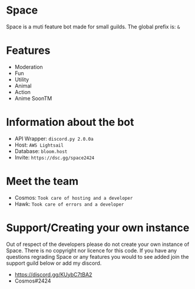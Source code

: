 # Space
Space is a muti feature bot made for small guilds. The global prefix is: `&`


# Features 
- Moderation 
- Fun 
- Utility
- Animal 
- Action 
- Anime SoonTM

# Information about the bot 
- API Wrapper: `discord.py 2.0.0a`
- Host: `AWS Lightsail`
- Database: `bloom.host`
- Invite: `https://dsc.gg/space2424`

# Meet the team 
- Cosmos: `Took care of hosting and a developer`
- Hawk: `Took care of errors and a developer`

# Support/Creating your own instance 
Out of respect of the developers please do not create your own instance of Space. There is no copyright nor licence for this code.  If you have any questions regrading Space or any features you would to see added join the support guild below or add my discord.
- https://discord.gg/KUybC7tBA2
- Cosmos#2424
